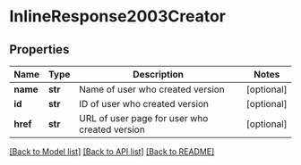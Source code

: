 # InlineResponse2003Creator

## Properties
Name | Type | Description | Notes
------------ | ------------- | ------------- | -------------
**name** | **str** | Name of user who created version | [optional] 
**id** | **str** | ID of user who created version | [optional] 
**href** | **str** | URL of user page for user who created version | [optional] 

[[Back to Model list]](../README.md#documentation-for-models) [[Back to API list]](../README.md#documentation-for-api-endpoints) [[Back to README]](../README.md)


